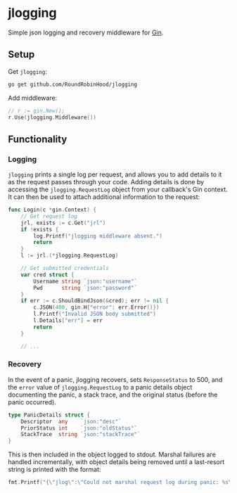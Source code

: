 # jlogging
Simple json logging and recovery middleware for [Gin](https://github.com/gin-gonic/gin).

## Setup
Get `jlogging`:
``` bash
go get github.com/RoundRobinHood/jlogging
```
Add middleware:
``` Go
// r := gin.New();
r.Use(jlogging.Middleware())
```

## Functionality
### Logging
`jlogging` prints a single log per request, and allows you to add details to it as the request passes through your code.
Adding details is done by accessing the `jlogging.RequestLog` object from your callback's Gin context. It can then be used to attach additional information to the request:
``` Go
func Login(c *gin.Context) {
    // Get request log
    jrl, exists := c.Get("jrl")
    if !exists {
        log.Printf("jlogging middleware absent.")
        return
    }
    l := jrl.(*jlogging.RequestLog)

    // Get submitted credentials
    var cred struct {
        Username string `json:"username"`
        Pwd      string `json:"password"`
    }
    if err := c.ShouldBindJson(&cred); err != nil {
        c.JSON(400, gin.H{"error": err.Error()})
        l.Printf("Invalid JSON body submitted")
        l.Details["err"] = err
        return
    }

    // ...
```
### Recovery
In the event of a panic, jlogging recovers, sets `ResponseStatus` to 500, and the `error` value of `jlogging.RequestLog` to a panic details object documenting the panic, a stack trace, and the original status (before the panic occurred).
``` Go
type PanicDetails struct {
	Descriptor  any    `json:"desc"`
	PriorStatus int    `json:"oldStatus"`
	StackTrace  string `json:"stackTrace"`
}
```
This is then included in the object logged to stdout. Marshal failures are handled incrementally, with object details being removed until a last-resort string is printed with the format:
``` Go
fmt.Printf("{\"jlog\":\"Could not marshal request log during panic: %s\"}\n", err)
```

